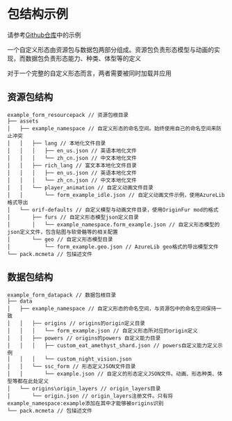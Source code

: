 # 包结构示例

请参考[Github仓库](https://github.com/onixary/shape-shifter-curse-fabric/tree/master/custom_form_pack_example)中的示例

一个自定义形态由资源包与数据包两部分组成。资源包负责形态模型与动画的实现，而数据包负责形态能力、种类、体型等的定义

对于一个完整的自定义形态而言，两者需要被同时加载并应用

## 资源包结构

```
example_form_resourcepack // 资源包根目录
├── assets 
│   ├── example_namespace // 自定义形态的命名空间。始终使用自己的命名空间来防止冲突
│   │   ├── lang // 本地化文件目录
│   │   │   ├── en_us.json // 英语本地化文件
│   │   │   └── zh_cn.json // 中文本地化文件
│   │   ├── rich_lang // 富文本本地化文件目录
│   │   │   ├── en_us.json // 英语本地化文件
│   │   │   └── zh_cn.json // 中文本地化文件
│   │   └── player_animation // 自定义动画文件目录
│   │       └── form_example_idle.json // 自定义动画文件示例，使用AzureLib格式导出
│   └── orif-defaults // 自定义模型与动画文件目录，使用OriginFur mod的格式
│       ├── furs // 自定义形态模型json定义目录
│       │   └── example_namespace.form_example.json // 自定义形态模型的json定义文件，包含贴图与软骨骼等的相关配置
│       └── geo // 自定义形态模型目录
│           └── form_example.geo.json // AzureLib geo格式的导出模型文件
└── pack.mcmeta // 包描述文件
```

## 数据包结构

```
example_form_datapack // 数据包根目录
├── data
│   ├── example_namespace // 自定义形态的命名空间，与资源包中的命名空间保持一致
│   │   ├── origins // origins的origin定义目录
│   │   │   └── form_example.json // 自定义形态所对应的origin定义
│   │   ├── powers // origins的powers 自定义能力目录
│   │   │   ├── custom_eat_amethyst_shard.json // powers自定义能力定义示例
│   │   │   └── custom_night_vision.json
│   │   └── ssc_form // 形态定义JSON文件目录
│   │       └── example.json // 自定义的形态定义JSON文件。动画、形态种类、体型等都在此处定义
│   └── origins\origin_layers // origin_layers目录
│       └── origin.json // origin_layers注册文件。只有将example_namespace:example添加在其中才能够被origins识别
└── pack.mcmeta // 包描述文件

```